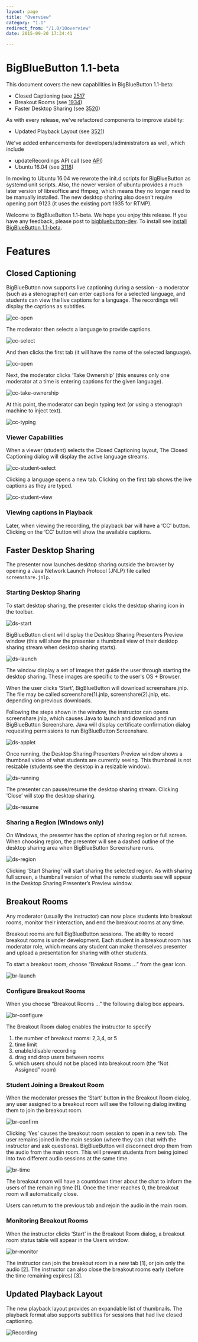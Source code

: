 ```yaml
---
layout: page
title: "Overview"
category: "1.1"
redirect_from: "/1.0/10overview"
date: 2015-09-20 17:34:41

---
```


# BigBlueButton 1.1-beta

This document covers the new capabilities in BigBlueButton 1.1-beta:

  * Closed Captioning (see [2517](https://github.com/bigbluebutton/bigbluebutton/issues/2517)
  * Breakout Rooms (see [1934](https://github.com/bigbluebutton/bigbluebutton/issues/1934))
  * Faster Desktop Sharing (see [3520](https://github.com/bigbluebutton/bigbluebutton/issues/3520))

As with every release, we've refactored components to improve stability:

  * Updated Playback Layout (see [3521](https://github.com/bigbluebutton/bigbluebutton/issues/3521))

We've added enhancements for developers/administrators as well, which include

  * updateRecordings API call (see [API](http://docs.bigbluebutton.org/dev/api.html#updaterecordings))
  * Ubuntu 16.04 (see [3118](https://github.com/bigbluebutton/bigbluebutton/issues/3118))

In moving to Ubuntu 16.04 we rewrote the init.d scripts for BigBlueButton as systemd unit scripts.  Also, the newer version of ubuntu provides a much later version of libreoffice and ffmpeg, which means they no longer need to be manually installed.  The new desktop sharing also doesn't require opening port 9123 (it uses the existing port 1935 for RTMP).

Welcome to BigBlueButton 1.1-beta.  We hope you enjoy this release.  If you have any feedback, please post to [bigbluebutton-dev](https://groups.google.com/forum/#!forum/bigbluebutton-dev).  To install see [install BigBlueButton 1.1-beta](/1.1/install.html).  


# Features

## Closed Captioning

BigBlueButton now supports live captioning during a session - a moderator (such as a stenographer) can enter captions for a selected language, and students can view the live captions for a language.  The recordings will display the captions as subtitles.


![cc-open](/images/11-cc-open.png)

The moderator then selects a language to provide captions.

![cc-select](/images/11-cc-mod-select.png)

And then clicks the first tab (it will have the name of the selected language).

![cc-open](/images/11-cc-open.png)

Next, the moderator clicks ‘Take Ownership’ (this ensures only one moderator at a time is entering captions for the given language).

![cc-take-ownership](/images/11-cc-take-ownership.png)

At this point, the moderator can begin typing text (or using a stenograph machine to inject text).

![cc-typing](/images/11-cc-typing.png)

### Viewer Capabilities

When a viewer (student) selects the Closed Captioning layout, The Closed Captioning dialog will display the active language streams.

![cc-student-select](/images/11-cc-student-select.png)

Clicking a language opens a new tab. Clicking on the first tab shows the live captions as they are typed.

![cc-student-view](/images/11-cc-student-view.png)

### Viewing captions in Playback

Later, when viewing the recording, the playback bar will have a ‘CC’ button.  Clicking on the ‘CC’ button will show the available captions.


## Faster Desktop Sharing

The presenter now launches desktop sharing outside the browser by opening a Java Network Launch Protocol (JNLP) file called `screenshare.jnlp`.

### Starting Desktop Sharing

To start desktop sharing, the presenter clicks the desktop sharing icon in the toolbar.

![ds-start](/images/11-ds-start.png)

BigBlueButton client will display the Desktop Sharing Presenters Preview window (this will show the presenter a thumbnail view of their desktop sharing stream when desktop sharing starts).

![ds-launch](/images/11-ds-launch.png)


The window display a set of images that guide the user through starting the desktop sharing. These images are specific to the user's OS + Browser.

When the user clicks ‘Start’, BigBlueButton will download screenshare.jnlp.  The file may be called screenshare(1).jnlp, screenshare(2).jnlp, etc. depending on previous downloads.

Following the steps shown in the window, the instructor can opens screenshare.jnlp, which causes Java to launch and download and run BigBlueButton Screenshare.  Java will display  certificate confirmation dialog requesting permissions to run BigBlueButton Screenshare.


![ds-applet](/images/11-ds-applet.png)

Once running, the Desktop Sharing Presenters Preview window shows a thumbnail video of what students are currently seeing.  This thumbnail is not resizable (students see the desktop in a resizable window).

![ds-running](/images/11-ds-running.png)

The presenter can pause/resume the desktop sharing stream.  Clicking ‘Close’ will stop the desktop sharing.

![ds-resume](/images/11-ds-resume.png)

### Sharing a Region (Windows only)

On Windows, the presenter has the option of sharing region or full screen. When choosing region, the presenter will see a dashed outline of the desktop sharing area when BigBlueButton Screenshare runs.

![ds-region](/images/11-ds-region.png)

Clicking ‘Start Sharing’ will start sharing the selected region.  As with sharing full screen, a thumbnail version of what the remote students see will appear in the Desktop Sharing Presenter’s Preview window.


## Breakout Rooms

Any moderator (usually the instructor) can now place students into breakout rooms, monitor their interaction, and end the breakout rooms at any time.

Breakout rooms are full BigBlueButton sessions.  The ability to record breakout rooms is under development.  Each student in a breakout room has moderator role, which means any student can make themselves presenter and upload a presentation for sharing with other students.

To start a breakout room, choose “Breakout Rooms …” from the gear icon.

![br-launch](/images/11-br-launch.png)

### Configure Breakout Rooms

When you choose “Breakout Rooms …” the following dialog box appears. 


![br-configure](/images/11-br-configure.png)

The Breakout Room dialog enables the instructor to specify

   1. the number of breakout rooms: 2,3,4, or 5 
   1. time limit
   1. enable/disable recording
   1. drag and drop users between rooms
   1. which users should not be placed into breakout room (the “Not Assigned” room)


### Student Joining a Breakout Room

When the moderator presses the ‘Start’ button in the Breakout Room dialog, any user assigned to a breakout room will see the following dialog inviting them to join the breakout room.

![br-confirm](/images/11-br-confirm.png)

Clicking ‘Yes’ causes the breakout room session to open in a new tab.  The user remains joined in the main session (where they can chat with the instructor and ask questions).   BigBlueButton will disconnect drop them from the audio from the main room.   This will prevent students from being joined into two different audio sessions at the same time.

![br-time](/images/11-br-time.png)

The breakout room will have a countdown timer about the chat to inform the users of the remaining time [1].  Once the timer reaches 0, the breakout room will automatically close.  

Users can return to the previous tab and rejoin the audio in the main room.


### Monitoring Breakout Rooms

When the instructor clicks ‘Start’ in the Breakout Room dialog, a breakout room status table will appear in the Users window.

![br-monitor](/images/11-br-monitor.png)

The instructor can join the breakout room in a new tab [1], or join only the audio [2].  The instructor can also close the breakout rooms early (before the time remaining expires) [3].

## Updated Playback Layout

The new playback layout provides an expandable list of thumbnails.  The playback format also supports subtitles for sessions that had live closed captioning.

![Recording](/images/11-recording.png)